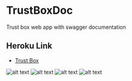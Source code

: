 # TrustBoxDoc
Trust box web app with swagger documentation


## Heroku Link
<ul>
  <li><a href="https://trustboxdoc.herokuapp.com/">Trust Box</a></li>
</ul>

![alt text](https://sun9-5.userapi.com/impg/mSyY6UDozbjacz0WsLXuYZYVayvpf-PkzjXB3Q/cEoOr9rNjSY.jpg?size=2560x1448&quality=96&sign=50913487db29b3da17617106b780dac2&type=album)
![alt text](https://sun9-58.userapi.com/impg/DSi7MPu5gDMlwNWCyRYKBEPsyxOru5y2Oexqrg/BRiAPhAd654.jpg?size=2560x1600&quality=96&sign=c210a4861c76c3f148c3eb2c4dc020a0&type=album)
![alt text](https://sun9-62.userapi.com/impg/xPLdSUXc1GtbmrieK9xS2OerjDHkyTyas6QjZQ/aNTCK_FGp1c.jpg?size=2560x1600&quality=96&sign=40254115be94ffe3e72497ad255cdbb4&type=album)
![alt text](https://sun9-38.userapi.com/impg/LzKSExBH6M0bTGdP9zneVj7d8FItfAuATKYbwg/SpJij-Fl7wo.jpg?size=2560x1600&quality=96&sign=16275ace5280c80b4049b2664dfb52fc&type=album)
